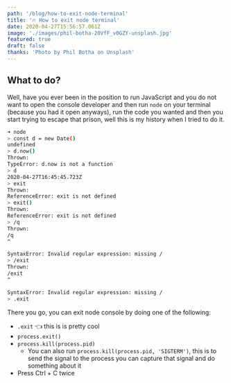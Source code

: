 ```yaml
---
path: '/blog/how-to-exit-node-terminal'
title: '🔥 How to exit node terminal'
date: 2020-04-27T15:56:57.061Z
image: './images/phil-botha-20VfF_v0GZY-unsplash.jpg'
featured: true
draft: false
thanks: 'Photo by Phil Botha on Unsplash'
---
```


## What to do?

Well, have you ever been in the position to run JavaScript and you do not
want to open the console developer and then run `node` on your terminal
(because you had it open anyways), run the code you wanted and then you start
trying to escape that prison, well this is my history when I tried to do it.

```bash
➜ node                                                     
> const d = new Date()
undefined
> d.now()
Thrown:
TypeError: d.now is not a function
> d
2020-04-27T16:45:45.723Z
> exit
Thrown:
ReferenceError: exit is not defined
> exit()
Thrown:
ReferenceError: exit is not defined
> /q
Thrown:
/q
^

SyntaxError: Invalid regular expression: missing /
> /exit
Thrown:
/exit
^

SyntaxError: Invalid regular expression: missing /
> .exit
```

There you go, you can exit node console by doing one of the following:

- `.exit` 👈 this is is pretty cool
- `process.exit()`
- `process.kill(process.pid)`
  - You can also run `process.kill(process.pid, 'SIGTERM')`, this is to send 
  the signal to the process you can capture that signal and do something about it
- Press Ctrl + C twice
